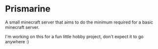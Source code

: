 Prismarine
========

A small minecraft server that aims to do the minimum required 
for a basic minecraft server.

I'm working on this for a fun little hobby project, don't expect it
to go anywhere :)